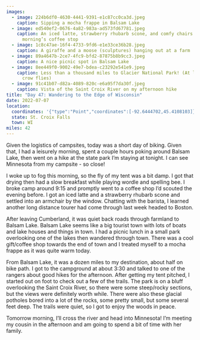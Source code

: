 ```yaml
---
images:
  - image: 224b6df0-4630-4441-9391-e1c87cc0ca3d.jpeg
    caption: Sipping a mocha frappe in Balsam Lake
  - image: ed540ef2-0676-4a82-983a-ad573fd67781.jpeg
    caption: An iced latte, strawberry rhubarb scone, and comfy chairs at this
      morning’s coffee stop
  - image: 1c8c47ae-16f4-4733-9fd6-e1e33ce36b28.jpeg
    caption: A giraffe and a moose (sculptures) hanging out at a farm
  - image: 89a4647b-2ce7-4fc9-bfd2-87875b8b9cc3.jpeg
    caption: A nice picnic spot in Balsam Lake
  - image: 8ee449f0-9002-49e7-bdea-c23292e541e9.jpeg
    caption: Less than a thousand miles to Glacier National Park! (At least as the
      crow flies)
  - image: 91c41b07-d82a-4089-820c-e6a95f7da30f.jpeg
    caption: Vista of the Saint Croix River on my afternoon hike
title: "Day 47: Wandering to the Edge of Wisconsin"
date: 2022-07-07
location:
  coordinates: '{"type":"Point","coordinates":[-92.6444702,45.4108103]}'
  state: St. Croix Falls
  town: WI
miles: 42
---
```

Given the logistics of campsites, today was a short day of biking. Given that, I had a leisurely morning, spent a couple hours poking around Balsam Lake, then went on a hike at the state park I’m staying at tonight. I can see Minnesota from my campsite - so close!

I woke up to fog this morning, so the fly of my tent was a bit damp. I got that drying then had a slow breakfast while playing wordle and spelling bee. I broke camp around 9:15 and promptly went to a coffee shop I’d scouted the evening before. I got an iced latte and a strawberry rhubarb scone and settled into an armchair by the window. Chatting with the barista, I learned another long distance tourer had come through last week headed to Boston. 

After leaving Cumberland, it was quiet back roads through farmland to Balsam Lake. Balsam Lake seems like a big tourist town with lots of boats and lake houses and things in town. I had a picnic lunch in a small park overlooking one of the lakes then wandered through town. There was a cool gift/coffee shop towards the end of town and I treated myself to a mocha frappe as it was quite warm today.

From Balsam Lake, it was a dozen miles to my destination, about half on bike path. I got to the campground at about 3:30 and talked to one of the rangers about good hikes for the afternoon. After getting my tent pitched, I started out on foot to check out a few of the trails. The park is on a bluff overlooking the Saint Croix River, so there were some steep/rocky sections, but the views were definitely worth while. There were also these glacial potholes bored into a lot of the rocks, some pretty small, but some several feet deep. The trails were quiet, so I got to enjoy the woods in peace. 

Tomorrow morning, I’ll cross the river and head into Minnesota! I’m meeting my cousin in the afternoon and am going to spend a bit of time with her family. 